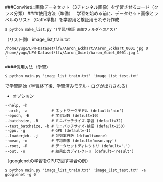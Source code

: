 
###ConvNetに画像データセット（3チャンネル画像）を学習させるコード（クラス分類）
####使用方法（準備）  
学習を始める前に、データセット画像とラベルのリスト（Caffe準拠）を学習用と検証用それぞれ作成  
```
$ python make_list.py '(学習/検証 画像フォルダへのパス)'  
```
（リスト例） image_list_train.txt
```
/home/yugo/LFW-Dataset/lfw/Aaron_Eckhart/Aaron_Eckhart_0001.jpg 0  
/home/yugo/LFW-Dataset/lfw/Aaron_Guiel/Aaron_Guiel_0001.jpg 1
:
```

####使用方法（学習）  
```
$ python main.py 'image_list_train.txt' 'image_list_test.txt'
```
で学習開始（学習終了後、学習済みモデル・ログが出力される）
* オプション
```
--help, -h  
--arch, -a           # ネットワークモデル (default='nin')  
--epoch, -E          # 学習回数 (default=10)  
--batchsize, -B      # ミニバッチサイズ-学習 (default=32)  
--test_batchsize, -b # ミニバッチサイズ-検証 (default=250)  
--gpu, -g            # GPU (default=-1)  
--loaderjob, -j      # 並列実行数 (default=none)  
--mean, -m           # 平均画像 (default='mean.npy')  
--root, -R           # データセットディレクトリ (default='.')  
--out, -o            # 結果出力ディレクトリ (default='result')  
```

（googlenetの学習をGPUで回す場合の例）  
```
$ python main.py 'image_list_train.txt' 'image_list_test.txt' -a googlenet -g 0
```
